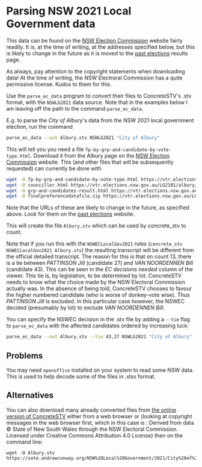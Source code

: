 # Parsing NSW 2021 Local Government data

This data can be found on the [NSW Election Commission](https://www.elections.nsw.gov.au/) website
fairly readily. It is, at the time of writing, at the addresses specified below, but this is likely
to change in the future as it is moved to the [past elections](https://pastvtr.elections.nsw.gov.au/)
results page. 

As always, pay attention to the copyright statements when downloading data! At the time of writing,
the NSW Electroral Commission has a quite permissive license. Kudos to them for this.

Use the `parse_ec_data` program to convert their files to ConcreteSTV's .stv format, with the `NSWLG2021`
data source. Note that in the examples below I am leaving off the path to the command `parse_ec_data`.

E.g. to parse the *City of Albury*'s data from the NSW 2021 local government election, run the command
```bash
parse_ec_data --out Albury.stv NSWLG2021 "City of Albury"
```

This will tell you you need a file `fp-by-grp-and-candidate-by-vote-type.html`. Download it
from the Albury page on the [NSW Election Commission](https://www.elections.nsw.gov.au/) website.
This (and other files that will be subsequently requested) can currently be done with
```bash
wget -O fp-by-grp-and-candidate-by-vote-type.html https://vtr.elections.nsw.gov.au/LG2101/albury/councillor/report/fp-by-grp-and-candidate-by-vote-type
wget -O councillor.html https://vtr.elections.nsw.gov.au/LG2101/albury/councillor
wget -O grp-and-candidates-result.html https://vtr.elections.nsw.gov.au/LG2101/albury/councillor/report/grp-and-candidates-result
wget -O finalpreferencedatafile.zip https://vtr.elections.nsw.gov.au/LG2101/albury/download/finalpreferencedatafile.zip
```

Note that the URLs of these are likely to change in the future, as specified above. Look for them on the
[past elections](https://pastvtr.elections.nsw.gov.au/) website.

This will create the file `Albury.stv` which can be used by concrete_stv to count. 

Note that if you run this
with the `NSWECLocalGov2021` rules (`concrete_stv NSWECLocalGov2021 Albury.stv`) the resulting transcript will
be different from the official detailed transcript. The reason for this is that on count 13, there is a tie
between *PATTINSON Jill* (candidate 27) and *VAN NOORDENNEN Bill* (candidate 43).
This can be seen in the *EC decisions needed* column of the viewer.
This tie is, by legislation, to be determined by lot. ConcreteSTV needs to know what the choice made by 
the NSW Electoral Commission actually was. In the absence of being told, ConcreteSTV chooses to favour
the higher numbered candidate (who is worse of donkey-vote wise). Thus *PATTINSON Jill* is excluded.
In this particular case however, the NSWEC decided (presumably by lot) to exclude *VAN NOORDENNEN Bill*.

You can specify the NSWEC decision in the .stv file by adding a `--tie` flag to `parse_ec_data` with the
affected candidates ordered by increasing luck:
```bash
parse_ec_data --out Albury.stv --tie 43,27 NSWLG2021 "City of Albury"
```


## Problems

You may need `openoffice` installed on your system to read some NSW data. This is used to help decode some of the files in .xlsx format.

## Alternatives

You can also download many already converted files from [the online version of ConcreteSTV](https://vote.andrewconway.org/)
either from a web browser or (looking at copyright messages in the web browser first, which in this case
is : Derived from data © State of New South Wales through the NSW Electoral Commission. Licensed under Creative Commons Attribution 4.0 License) 
then on the command line:

```text
wget -O Albury.stv https://vote.andrewconway.org/NSW%20Local%20Government/2021/City%20of%20Albury/data.stv
```


